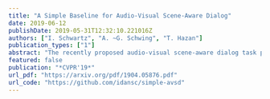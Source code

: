 ```yaml
---
title: "A Simple Baseline for Audio-Visual Scene-Aware Dialog"
date: 2019-06-12
publishDate: 2019-05-31T12:32:10.221016Z
authors: ["I. Schwartz", "A. ~G. Schwing", "T. Hazan"]
publication_types: ["1"]
abstract: "The recently proposed audio-visual scene-aware dialog task paves the way to a more data-driven way of learning virtual assistants, smart speakers and car navigation systems. However, very little is known to date about how to effectively extract meaningful information from a plethora of sensors that pound the computational engine of those devices. Therefore, in this paper, we provide and carefully analyze a simple baseline for audio-visual scene-aware dialog which is trained end-to-end. Our method differentiates in a data-driven manner useful signals from distracting ones using an attention mechanism. We evaluate the proposed approach on the recently introduced and challenging audio-visual scene-aware dataset, and demonstrate the key features that permit to outperform the current state-of-the-art by more than 20% on CIDEr."
featured: false
publication: "*CVPR'19*"
url_pdf: "https://arxiv.org/pdf/1904.05876.pdf"
url_code: "https://github.com/idansc/simple-avsd"
---
```


